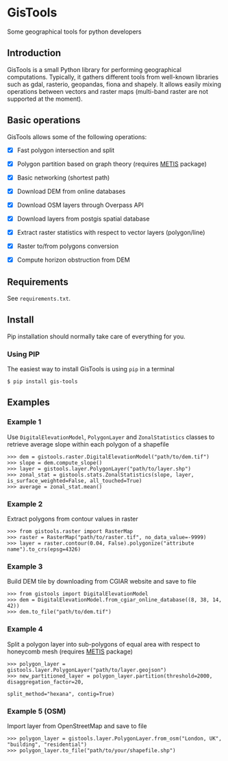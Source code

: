 # GisTools
Some geographical tools for python developers

## Introduction
GisTools is a small Python library for performing geographical computations. Typically, it gathers different tools from well-known libraries such as gdal, rasterio, geopandas, fiona and shapely.
It allows easily mixing operations between vectors and raster maps (multi-band raster are not supported at the moment).

## Basic operations
GisTools allows some of the following operations:
- [x] Fast polygon intersection and split
- [x] Polygon partition based on graph theory (requires [METIS](http://glaros.dtc.umn.edu/gkhome/metis/metis/download) package)
- [x] Basic networking (shortest path)
- [x] Download DEM from online databases
- [x] Download OSM layers through Overpass API
- [x] Download layers from postgis spatial database
- [x] Extract raster statistics with respect to vector layers (polygon/line)
- [x] Raster to/from polygons conversion 
- [x] Compute horizon obstruction from DEM


## Requirements
See ``requirements.txt``.


## Install
Pip installation should normally take care of everything for you.

### Using PIP

The easiest way to install GisTools is using ``pip`` in a terminal
```
$ pip install gis-tools
```


## Examples

### Example 1

Use ``DigitalElevationModel``, ``PolygonLayer`` and ``ZonalStatistics`` classes to retrieve average slope within each polygon of a shapefile
```
>>> dem = gistools.raster.DigitalElevationModel("path/to/dem.tif")
>>> slope = dem.compute_slope()
>>> layer = gistools.layer.PolygonLayer("path/to/layer.shp")
>>> zonal_stat = gistools.stats.ZonalStatistics(slope, layer, is_surface_weighted=False, all_touched=True)
>>> average = zonal_stat.mean()
```

### Example 2

Extract polygons from contour values in raster
```
>>> from gistools.raster import RasterMap
>>> raster = RasterMap("path/to/raster.tif", no_data_value=-9999)
>>> layer = raster.contour(0.04, False).polygonize("attribute name").to_crs(epsg=4326)
```

### Example 3

Build DEM tile by downloading from CGIAR website and save to file
```
>>> from gistools import DigitalElevationModel
>>> dem = DigitalElevationModel.from_cgiar_online_database((8, 38, 14, 42))
>>> dem.to_file("path/to/dem.tif")
```

### Example 4

Split a polygon layer into sub-polygons of equal area with respect to 
honeycomb mesh (requires [METIS](http://glaros.dtc.umn.edu/gkhome/metis/metis/download) package)
```
>>> polygon_layer = gistools.layer.PolygonLayer("path/to/layer.geojson")
>>> new_partitioned_layer = polygon_layer.partition(threshold=2000, disaggregation_factor=20, 
                                                    split_method="hexana", contig=True)
```

### Example 5 (OSM)

Import layer from OpenStreetMap and save to file
```
>>> polygon_layer = gistools.layer.PolygonLayer.from_osm("London, UK", "building", "residential")
>>> polygon_layer.to_file("path/to/your/shapefile.shp")
```
